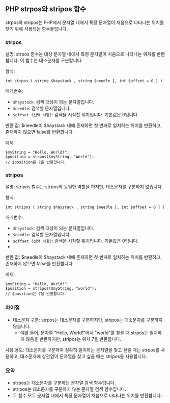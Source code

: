## PHP strpos와 stripos 함수

strpos와 stripos는 PHP에서 문자열 내에서 특정 문자열이 처음으로 나타나는 위치를 찾기 위해 사용되는 함수들입니다.


### strpos
설명: strpos 함수는 대상 문자열 내에서 특정 문자열이 처음으로 나타나는 위치를 반환합니다. 이 함수는 대소문자를 구분합니다.

형식:
```
int strpos ( string $haystack , string $needle [, int $offset = 0 ] )
```
매개변수:
- `$haystack`: 검색 대상이 되는 문자열입니다.
- `$needle`: 검색할 문자열입니다.
- `$offset (선택 사항)`: 검색을 시작할 위치입니다. 기본값은 0입니다.

반환 값: $needle이 $haystack 내에 존재하면 첫 번째로 일치하는 위치를 반환하고, 존재하지 않으면 false를 반환합니다.

예제:
```
$myString = "Hello, World!";
$position = strpos($myString, "World");
// $position은 7을 반환합니다.
```

### stripos
설명: stripos 함수는 strpos와 동일한 역할을 하지만, 대소문자를 구분하지 않습니다.

형식:
```
int stripos ( string $haystack , string $needle [, int $offset = 0 ] )
```
매개변수:
- `$haystack`: 검색 대상이 되는 문자열입니다.
- `$needle`: 검색할 문자열입니다.
- `$offset (선택 사항)`: 검색을 시작할 위치입니다. 기본값은 0입니다.
- 
반환 값: $needle이 $haystack 내에 존재하면 첫 번째로 일치하는 위치를 반환하고, 존재하지 않으면 false를 반환합니다.

예제:
```
$myString = "Hello, World!";
$position = stripos($myString, "world");
// $position은 7을 반환합니다.
```

### 차이점
- 대소문자 구분: strpos는 대소문자를 구분하지만, stripos는 대소문자를 구분하지 않습니다.
  - 예를 들어, 문자열 "Hello, World!"에서 "world"를 찾을 때 strpos는 일치하지 않음을 반환하지만, stripos는 위치 7을 반환합니다.
  
사용 용도: 대소문자를 구분하여 정확히 일치하는 문자열을 찾고 싶을 때는 strpos를 사용하고, 대소문자에 상관없이 문자열을 찾고 싶을 때는 stripos를 사용합니다.

### 요약
- strpos는 대소문자를 구분하는 문자열 검색 함수입니다.
- stripos는 대소문자를 구분하지 않는 문자열 검색 함수입니다.
- 두 함수 모두 문자열 내에서 특정 문자열이 처음으로 나타나는 위치를 반환합니다.
